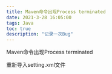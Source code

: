 ```yaml
---
title: Maven命令出现Process terminated
date: 2021-3-28 16:05:00
tags: Java
toc: true
description: "记录一次Bug"
---
```






Maven命令出现Process terminated



重新导入setting.xml文件
